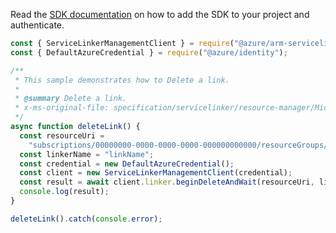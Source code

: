 Read the [SDK documentation](https://github.com/Azure/azure-sdk-for-js/blob/%40azure%2Farm-servicelinker_1.0.0/sdk/servicelinker/arm-servicelinker/README.md) on how to add the SDK to your project and authenticate.

```javascript
const { ServiceLinkerManagementClient } = require("@azure/arm-servicelinker");
const { DefaultAzureCredential } = require("@azure/identity");

/**
 * This sample demonstrates how to Delete a link.
 *
 * @summary Delete a link.
 * x-ms-original-file: specification/servicelinker/resource-manager/Microsoft.ServiceLinker/stable/2022-05-01/examples/DeleteLink.json
 */
async function deleteLink() {
  const resourceUri =
    "subscriptions/00000000-0000-0000-0000-000000000000/resourceGroups/test-rg/providers/Microsoft.Web/sites/test-app";
  const linkerName = "linkName";
  const credential = new DefaultAzureCredential();
  const client = new ServiceLinkerManagementClient(credential);
  const result = await client.linker.beginDeleteAndWait(resourceUri, linkerName);
  console.log(result);
}

deleteLink().catch(console.error);
```
